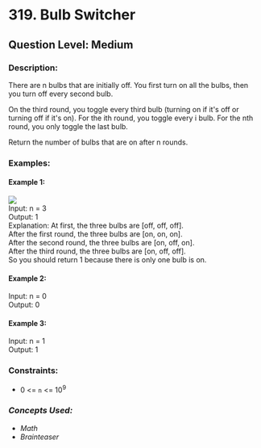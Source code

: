 # 319. Bulb Switcher
## Question Level: Medium
### Description:
There are n bulbs that are initially off. You first turn on all the bulbs, then you turn off every second bulb.

On the third round, you toggle every third bulb (turning on if it's off or turning off if it's on). For the ith round, you toggle every i bulb. For the nth round, you only toggle the last bulb.

Return the number of bulbs that are on after n rounds.

### Examples:
#### Example 1:

<img src="https://assets.leetcode.com/uploads/2020/11/05/bulb.jpg"><br>
Input: n = 3  
Output: 1  
Explanation: At first, the three bulbs are [off, off, off].  
After the first round, the three bulbs are [on, on, on].  
After the second round, the three bulbs are [on, off, on].  
After the third round, the three bulbs are [on, off, off].   
So you should return 1 because there is only one bulb is on.  
#### Example 2:
 
Input: n = 0  
Output: 0  
#### Example 3:

Input: n = 1  
Output: 1  

### Constraints:

- 0 <= `n` <= 10<sup>9</sup>

### <i>Concepts Used:
- Math
- Brainteaser</i>